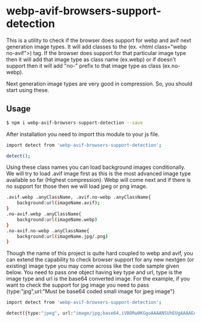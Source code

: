# webp-avif-browsers-support-detection

This is a utility to check if the browser does support for webp and avif next generation image types. It will add classes to the (ex. &lt;html class="webp no-avif"&gt;) tag. If the browser does support for that particular image type then it will add that image type as class name (ex.webp) or if doesn't support then it will add "no-" prefix to that image type as class (ex.no-webp).

Next generation image types are very good in compression. So, you should start using these.

## Usage

```sh
$ npm i webp-avif-browsers-support-detection --save
```

After installation you need to import this module to your js file.

```sh
import detect from 'webp-avif-browsers-support-detection';

detect();

```

Using these class names you can load background images conditionally. We will try to load .avif image first as this is the most advanced image type available so far (Highest compression). Webp will come next and if there is no support for those then we will load jpeg or png image.

```sh
.avif.webp .anyClassName, .avif.no-webp .anyClassName{
    background:url(imageName.avif);
}
.no-avif.webp .anyClassName{
    background:url(imageName.webp)
}
.no-avif.no-webp .anyClassName{
    background:url(imageName.jpg/.png)
}
```

Though the name of this project is quite hard coupled to webp and avif, you can extend the capability to check browser support for any new nextgen (or existing) image type you may come across like the code sample given below. You need to pass one object having key type and url, type is the image type and url is the base64 converted image. For the example, if you want to check the support for jpg image you need to pass {type:"jpg",url:"Must be base64 coded small image for jpeg image"}

```sh
import detect from 'webp-avif-browsers-support-detection';

detect({type:"jpeg", url:"image/jpg;base64,iVBORw0KGgoAAAANSUhEUgAAAAEAAAABCAQAAAC1HAwCAAAAC0lEQVR42mP8/x8AAwMCAO+ip1sAAAAASUVORK5CYII="});

```
